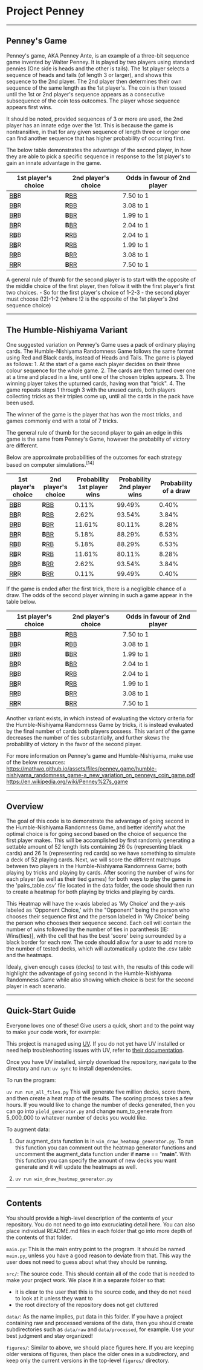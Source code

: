 # Project Penney

---

## Penney's Game

Penney's game, AKA Penney Ante, is an example of a three-bit sequence game invented by Walter Penney. It is played by two players using standard pennies (One side is heads and the other is tails).  The 1st player selects a sequence of heads and tails (of length 3 or larger), and shows this sequence to the 2nd player. The 2nd player then determines their own sequence of the same length as the 1st player's. The coin is then tossed until the 1st or 2nd player's sequence appears as a consecutive subsequence of the coin toss outcomes. The player whose sequence appears first wins. 

It should be noted, provided sequences of 3 or more are used, the 2nd player has an innate edge over the 1st. This is because the game is nontransitive, in that for any given sequence of length three or longer one can find another sequence that has higher probability of occurring first. 

The below table demonstrates the advantage of the second player, in how they are able to pick a specific sequence in response to the 1st player's to gain an innate advantage in the game.

| 1st player's choice | 2nd player's choice | Odds in favour of 2nd player |
|---|---|---|
| <u>B**B**</u>B | **R**<u>BB</u> | 7.50 to 1 |
| <u>B**B**</u>R | **R**<u>BB</u> | 3.08 to 1 |
| <u>B**R**</u>B | **B**<u>BR</u> | 1.99 to 1 |
| <u>B**R**</u>R | **B**<u>BR</u> | 2.04 to 1 |
| <u>R**B**</u>B | **R**<u>RB</u> | 2.04 to 1 |
| <u>R**B**</u>R | **R**<u>RB</u> | 1.99 to 1 |
| <u>R**R**</u>B | **B**<u>RR</u> | 3.08 to 1 |
| <u>R**R**</u>R | **B**<u>RR</u> | 7.50 to 1 |

A general rule of thumb for the second player is to start with the opposite of the middle choice of the first player, then follow it with the first player's first two choices. 
    - So for the first player's choice of 1-2-3
    - the second player must choose (!2)-1-2 
(where !2 is the opposite of the 1st player's 2nd sequence choice)

---

## The Humble-Nishiyama Variant

One suggested variation on Penney's Game uses a pack of ordinary playing cards. The Humble-Nishiyama Randomness Game follows the same format using Red and Black cards, instead of Heads and Tails. The game is played as follows:
    1.  At the start of a game each player decides on their three colour sequence for the whole game. 
    2. The cards are then turned over one at a time and placed in a line, until one of the chosen triples appears. 
    3. The winning player takes the upturned cards, having won that "trick". 
    4. The game repeats steps 1 through 3 with the unused cards, both players collecting tricks as their triples come up, until all the cards in the pack have been used. 

The winner of the game is the player that has won the most tricks, and games commonly end with a total of 7 tricks.

The general rule of thumb for the second player to gain an edge in this game is the same from Penney's Game, however the probabilty of victory are different. 

Below are approximate probabilities of the outcomes for each strategy based on computer simulations.<sup>[14]</sup>

| 1st player's choice | 2nd player's choice | Probability 1st player wins | Probability 2nd player wins | Probability of a draw |
|---|---|---|---|---|
| <u>B**B**</u>B | **R**<u>BB</u> | 0.11% | 99.49% | 0.40% |
| <u>B**B**</u>R | **R**<u>BB</u> | 2.62% | 93.54% | 3.84% |
| <u>B**R**</u>B | **B**<u>BR</u> | 11.61% | 80.11% | 8.28% |
| <u>B**R**</u>R | **B**<u>BR</u> | 5.18% | 88.29% | 6.53% |
| <u>R**B**</u>B | **R**<u>RB</u> | 5.18% | 88.29% | 6.53% |
| <u>R**B**</u>R | **R**<u>RB</u> | 11.61% | 80.11% | 8.28% |
| <u>R**R**</u>B | **B**<u>RR</u> | 2.62% | 93.54% | 3.84% |
| <u>R**R**</u>R | **B**<u>RR</u> | 0.11% | 99.49% | 0.40% |

If the game is ended after the first trick, there is a negligible chance of a draw. The odds of the second player winning in such a game appear in the table below.

| 1st player's choice | 2nd player's choice | Odds in favour of 2nd player |
|---|---|---|
| <u>B**B**</u>B | **R**<u>BB</u> | 7.50 to 1 |
| <u>B**B**</u>R | **R**<u>BB</u> | 3.08 to 1 |
| <u>B**R**</u>B | **B**<u>BR</u> | 1.99 to 1 |
| <u>B**R**</u>R | **B**<u>BR</u> | 2.04 to 1 |
| <u>R**B**</u>B | **R**<u>RB</u> | 2.04 to 1 |
| <u>R**B**</u>R | **R**<u>RB</u> | 1.99 to 1 |
| <u>R**R**</u>B | **B**<u>RR</u> | 3.08 to 1 |
| <u>R**R**</u>R | **B**<u>RR</u> | 7.50 to 1 |

Another variant exists, in which instead of evaluating the victory criteria for the Humble-Nishiyama Randomness Game by tricks, it is instead evaluated by the final number of cards both players possess. This variant of the game decreases the number of ties substantially, and further skews the probability of victory in the favor of the second player.

For more information on Penney's game and Humble-Nishiyama, make use of the below resources:
https://mathwo.github.io/assets/files/penney_game/humble-nishiyama_randomness_game-a_new_variation_on_penneys_coin_game.pdf
https://en.wikipedia.org/wiki/Penney%27s_game

--- 

## Overview

The goal of this code is to demonstrate the advantage of going second in the Humble-Nishiyama Randomness Game, and better identify what the optimal choice is for going second based on the choice of sequence the first player makes. This will be accomplished by first randomly generating a settable amount of 52 length lists containing 26 0s (representing black cards) and 26 1s (representing red cards) so we have something to simulate a deck of 52 playing cards. Next, we will score the different matchups between two players in the Humble-Nishiyama Randomness Game; both playing by tricks and playing by cards. After scoring the number of wins for each player (as well as their tied games) for both ways to play the game in the 'pairs_table.csv' file located in the data folder, the code should then run to create a heatmap for both playing by tricks and playing by cards.

This Heatmap will have the x-axis labeled as 'My Choice' and the y-axis labeled as 'Opponent Choice,' with the "Opponent" being the person who chooses their sequence first and the person labeled in 'My Choice' being the person who chooses their sequence second. Each cell will contain the number of wins followed by the number of ties in paranthesis [IE: Wins(ties)], with the cell that has the best 'score' being surrounded by a black border for each row. The code should allow for a user to add more to the number of tested decks, which will automatically update the .csv table and the heatmaps.

Idealy, given enough cases (decks) to test with, the results of this code will highlight the advantage of going second in the Humble-Nishiyama Randomness Game while also showing which choice is best for the second player in each scenario.

---

## Quick-Start Guide

Everyone loves one of these! Give users a quick, short and to the point way to make your code work, for example:

This project is managed using [UV](https://docs.astral.sh/uv/guides/install-python/). If you do not yet have UV installed or need help troubleshooting issues with UV, refer to [their documentation](https://docs.astral.sh/uv/guides/install-python/).

Once you have UV installed, simply download the repository, navigate to the directory and run: `uv sync` to install dependencies.

To run the program:

`uv run run_all_files.py` 
This will generate five million decks, score them, and then create a heat map of the results. The scoring process takes a few hours. If you would like to change the number of decks generated, then you can go into `yield_generator.py` and change num_to_generate from 5_000_000 to whatever number of decks you would like. 

To augment data:
1. Our augment_data function is in `win_draw_heatmap_generator.py`. To run this function you can comment out the heatmap generator functions and uncomment the augment_data function under if __name__ == “__main__”. With this function you can specify the amount of new decks you want generate and it will update the heatmaps as well. 

2. `uv run win_draw_heatmap_generator.py`


---

## Contents

You should provide a high-level description of the contents of your repository. You do not need to go into excruciating detail here. You can also place individual README.md files in each folder that go into more depth of the contents of that folder.

`main.py`: This is the main entry point to the program. It should be named `main.py`, unless you have a good reason to deviate from that. This way the user does not need to guess about what they should be running.

`src/`: The source code. This should contain all of the code that is needed to make your project work. We place it in a separate folder so that:

- it is clear to the user that this is the source code, and they do not need to look at it unless they want to
- the root directory of the repository does not get cluttered

`data/`: As the name implies, put data in this folder. If you have a project containing raw and processed versions of the data, then you should create subdirectories such as `data/raw` and `data/processed`, for example. Use your best judgment and stay organized!

`figures/`: Similar to above, we should place figures here. If you are keeping older versions of figures, then place the older ones in a subdirectory, and keep only the current versions in the top-level `figures/` directory.